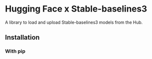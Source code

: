 # Hugging Face x Stable-baselines3

A library to load and upload Stable-baselines3 models from the Hub.

## Installation
### With pip
````
